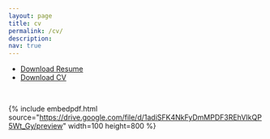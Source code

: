 ```yaml
---
layout: page
title: cv
permalink: /cv/
description:
nav: true
---
```



- [Download Resume ](/assets/pdf/sdaza_resume.pdf)
- [Download CV](/assets/pdf/cv_sdaza.pdf)


<br>

{% include embedpdf.html source="https://drive.google.com/file/d/1adiSFK4NkFyDmMPDF3REhVIkQP5Wt_Gy/preview" width=100 height=800 %}